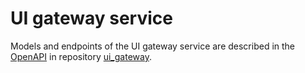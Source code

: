 # UI gateway service

Models and endpoints of the UI gateway service are described in the [OpenAPI](https://glaciation-heu.github.io/ui_gateway/api/redoc.html) in repository [ui_gateway](https://github.com/glaciation-heu/ui_gateway/blob/main/api/openapi.yaml).
